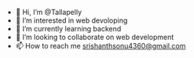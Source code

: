 - 👋 Hi, I’m @Tallapelly
- 👀 I’m interested in web devoloping
- 🌱 I’m currently learning backend
- 💞️ I’m looking to collaborate on web development
- 📫 How to reach me srishanthsonu4360@gmail.com

<!---
Tallapelly/Tallapelly is a ✨ special ✨ repository because its `README.md` (this file) appears on your GitHub profile.
You can click the Preview link to take a look at your changes.
--->

